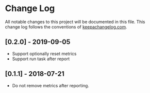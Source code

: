 # Change Log

All notable changes to this project will be documented in this file. This
change log follows the conventions of
[keepachangelog.com](http://keepachangelog.com/).

## [0.2.0] - 2019-09-05

* Support optionally reset metrics
* Support run task after report


## [0.1.1] - 2018-07-21

* Do not remove metrics after reporting.

